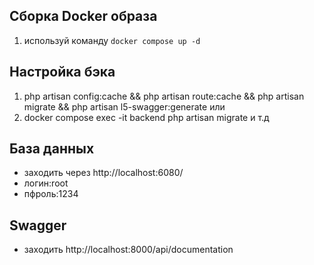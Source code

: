 ## Сборка Docker образа



1.  используй команду `docker compose up -d`


## Настройка бэка 

1. php artisan config:cache && php artisan route:cache && php artisan migrate && php artisan l5-swagger:generate
или
2. docker compose exec -it backend php artisan migrate и т.д 

## База данных 

- заходить через http://localhost:6080/
- логин:root
- пфроль:1234

## Swagger 

- заходить  http://localhost:8000/api/documentation
